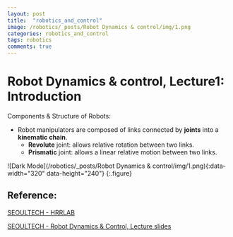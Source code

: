 ```yaml
---
layout: post
title:  "robotics_and_control"
image: /robotics/_posts/Robot Dynamics & control/img/1.png
categories: robotics_and_control
tags: robotics
comments: true
---
```


# Robot Dynamics & control, Lecture1: Introduction

Components & Structure of Robots:
-   Robot manipulators are composed of links connected by __joints__ into a __kinematic chain__.
    -   __Revolute__ joint: allows relative rotation between two links.
    -   __Prismatic__ joint: allows a linear relative motion between two links.

![Dark Mode](/robotics/_posts/Robot Dynamics & control/img/1.png){:data-width="320" data-height="240"}
{:.figure}


## Reference:
[SEOULTECH - HRRLAB](http://hrrlab.com/)

[SEOULTECH - Robot Dynamics & Control, Lecture slides](http://hrrlab.com/)